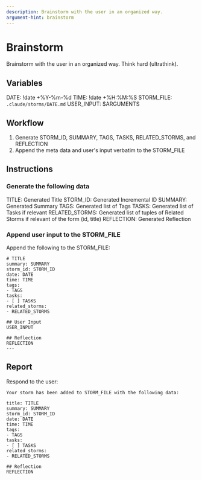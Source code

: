 ```yaml
---
description: Brainstorm with the user in an organized way.
argument-hint: brainstorm
---
```


# Brainstorm
Brainstorm with the user in an organized way. Think hard
(ultrathink).

## Variables
DATE: !date +%Y-%m-%d
TIME: !date +%H:%M:%S
STORM_FILE: `.claude/storms/DATE.md`
USER_INPUT: $ARGUMENTS

## Workflow
1. Generate STORM_ID, SUMMARY, TAGS, TASKS, RELATED_STORMS, and REFLECTION
2. Append the meta data and user's input verbatim to the STORM_FILE

## Instructions

### Generate the following data
TITLE: Generated Title
STORM_ID: Generated Incremental ID
SUMMARY: Generated Summary
TAGS: Generated list of Tags
TASKS: Generated list of Tasks if relevant
RELATED_STORMS: Generated list of tuples of Related Storms if relevant of the form (id, title)
REFLECTION: Generated Reflection

### Append user input to the STORM_FILE

Append the following to the STORM_FILE:
```
# TITLE 
summary: SUMMARY
storm_id: STORM_ID
date: DATE 
time: TIME 
tags: 
- TAGS
tasks: 
- [ ] TASKS
related_storms:
- RELATED_STORMS

## User Input
USER_INPUT

## Reflection
REFLECTION
--- 
```

## Report

Respond to the user: 

```
Your storm has been added to STORM_FILE with the following data:

title: TITLE
summary: SUMMARY
storm_id: STORM_ID
date: DATE 
time: TIME 
tags: 
- TAGS
tasks: 
- [ ] TASKS
related_storms:
- RELATED_STORMS

## Reflection
REFLECTION
```
